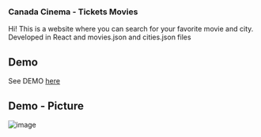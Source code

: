 ### Canada Cinema - Tickets Movies
Hi! This is a website where you can search for your favorite movie and city. Developed in React and movies.json and cities.json files

## Demo

See DEMO [here](https://lauratejada.github.io/tickets-movies/)

## Demo - Picture

![image](https://github.com/lauratejada/tickets-movies/assets/64809271/7bee8853-db5a-4d8d-aac7-d363c6d235ed)





